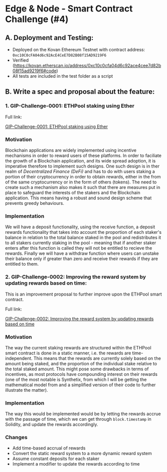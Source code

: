 # Edge & Node - Smart Contract Challenge (#4)

## A. Deployment and Testing:

- Deployed on the Kovan Ethereum Testnet with contract address: `0xc10C0cFA04d6c92AcE4CeE7D82B08f15AD9219F6`
- Verified (https://kovan.etherscan.io/address/0xc10c0cfa04d6c92ace4cee7d82b08f15ad9219f6#code)
- All tests are included in the test folder as a script

## B. Write a spec and proposal about the feature:

### 1. GIP-Challenge-0001: ETHPool staking using Ether

Full link:

[GIP-Challenge-0001: ETHPool staking using Ether](./ImprovementProposal-0001/README.md)

### Motivation

Blockchain applications are widely implemented using incentive mechanisms in order to reward users of these platforms. In order to faciliate the growth of a Blockchain application, and its wide spread adoption, it is imperative therefore to implement such designs. One such design is in ther realm of *Decentralized Finance (DeFi)* and has to do with users staking a portion of their cryptocurrency in order to obtain rewards, either in the from of the same cryptocurrency or in the form of others (tokens). The need to create such a mechanism also makes it such that there are measures put in place to safeguard the interests of the stakers and the Blockchain application. This means having a robust and sound design scheme that prevents greedy behaviours.

### Implementation

We will have a deposit functionality, using the receive function, a deposit rewards functionality that takes into account the proportion of each staker's balance in relation to the total balance staked in the pool and redistributes it to all stakers currently staking in the pool - meaning that if another staker enters after this function is called they will not be entitled to recieve the rewards. Finally we will have a withdraw function where users can unstake their balance only if greater than zero and receive their rewards if they are entitled to them.

### 2. GIP-Challenge-0002: Improving the reward system by updating rewards based on time:

This is an improvement proposal to further improve upon the ETHPool smart contract.

Full link:

[GIP-Challenge-0002: Improving the reward system by updating rewards based on time](./ImprovementProposal-0002/README.md)

### Motivation

The way the current staking rewards are structured within the ETHPool smart contract is done in a static manner, i.e. the rewards are time-independent. This means that the rewards are currently solely based on the amount being staked, and the proportion of the individual stake relative to the total staked amount. This might pose some drawbacks in terms of incentives, as most protocols have compounding interest on their rewards (one of the most notable is Synthetix, from which I will be getting the mathematical model from and a simplified version of their code to further illustrate the matter).

### Implementation

The way this would be implemented would be by letting the rewards accrue with the passage of time, which we can get through `block.timestamp` in Solidity, and update the rewards accordingly.

### Changes

- Add time-based accrual of rewards
- Convert the static reward system to a more dynamic reward system
- Assume constant deposits for each staker
- Implement a modifier to update the rewards according to time
